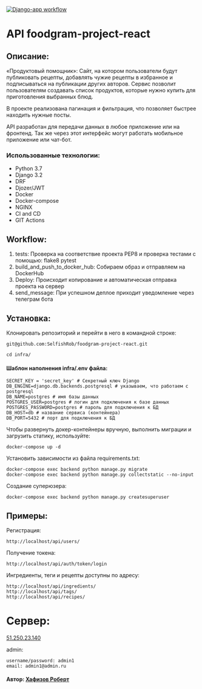 [![Django-app workflow](https://github.com/SelfishRob/foodgram-project-react/actions/workflows/backend.yml/badge.svg?branch=master)](https://github.com/SelfishRob/foodgram-project-react/actions/workflows/backend.yml)

# API foodgram-project-react

## Описание:
«Продуктовый помощник»: Cайт, на котором пользователи будут публиковать рецепты, добавлять чужие рецепты в избранное и подписываться на публикации других авторов. Сервис позволит пользователям создавать список продуктов, которые нужно купить для приготовления выбранных блюд. 

В проекте реализована пагинация и фильтрация, что позволяет быстрее находить нужные посты.

API разработан для передачи данных в любое приложение или на фронтенд. Так же через этот интерфейс могут работать мобильное приложение или чат-бот.

### Использованные технологии:
- Python 3.7
- Django 3.2
- DRF
- Djozer/JWT
- Docker
- Docker-compose
- NGINX
- CI and CD
- GIT Actions

## Workflow:

1. tests: Проверка на соответствие проекта PEP8 и проверка тестами с помощью: 
 flake8
 pytest
2. build_and_push_to_docker_hub: Собираем образ и отправляем на DockerHub
3. Deploy: Происходит копирование и автоматическая отправка проекта на сервер
4. send_message: При успешном деплое приходит уведомление через телеграм бота


## Установка:

Клонировать репозиторий и перейти в него в командной строке:

```
git@github.com:SelfishRob/foodgram-project-react.git
```

```
cd infra/
```
#### Шаблон наполнения infra/.env файла:

```
SECRET_KEY = 'secret_key' # Секретный ключ Django
DB_ENGINE=django.db.backends.postgresql # указываем, что работаем с postgresql
DB_NAME=postgres # имя базы данных
POSTGRES_USER=postgres # логин для подключения к базе данных
POSTGRES_PASSWORD=postgres # пароль для подключения к БД
DB_HOST=db # название сервиса (контейнера)
DB_PORT=5432 # порт для подключения к БД
```


Чтобы развернуть докер-контейнеры вручную, выполнить миграции и загрузить статику, используйте:

```
docker-compose up -d
```

Установить зависимости из файла requirements.txt:

```
docker-compose exec backend python manage.py migrate
docker-compose exec backend python manage.py collectstatic --no-input
```

Создание суперюзера:
```
docker-compose exec backend python manage.py createsuperuser
```

## Примеры:
Регистрация:
```
http://localhost/api/users/
```
Получение токена:
```
http://localhost/api/auth/token/login
```
Ингредиенты, теги и рецепты доступны по адресу:
```
http://localhost/api/ingredients/
http://localhost/api/tags/
http://localhost/api/recipes/
```

# Сервер:
[51.250.23.140](http://51.250.23.140)

admin:
```
username/password: admin1
email: admin1@admin.ru
```


#### Автор: **[Хафизов Роберт](https://github.com/SelfishRob)**

